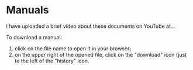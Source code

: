 # Manuals
I have uploaded a brief video about these documents on YouTube at...

To download a manual:

1. click on the file name to open it in your browser;
2. on the upper right of the opened file, click on the "download" icon (just to the left of the "history" icon.


